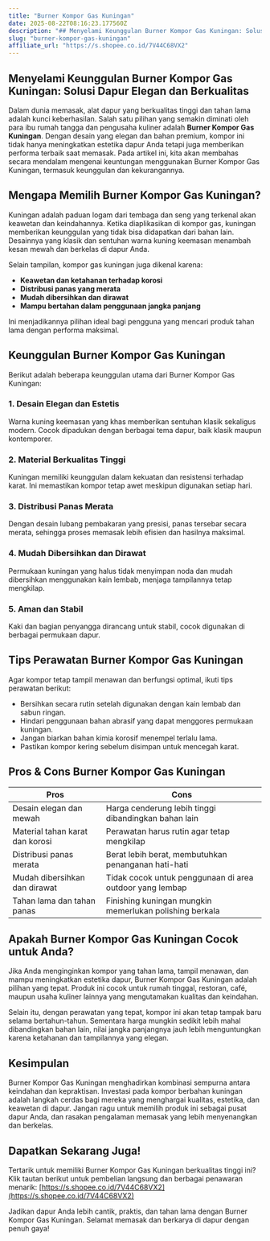 ```yaml
---
title: "Burner Kompor Gas Kuningan"
date: 2025-08-22T08:16:23.177560Z
description: "## Menyelami Keunggulan Burner Kompor Gas Kuningan: Solusi Dapur Elegan dan Berkualitas..."
slug: "burner-kompor-gas-kuningan"
affiliate_url: "https://s.shopee.co.id/7V44C68VX2"
---
```

## Menyelami Keunggulan Burner Kompor Gas Kuningan: Solusi Dapur Elegan dan Berkualitas

Dalam dunia memasak, alat dapur yang berkualitas tinggi dan tahan lama adalah kunci keberhasilan. Salah satu pilihan yang semakin diminati oleh para ibu rumah tangga dan pengusaha kuliner adalah **Burner Kompor Gas Kuningan**. Dengan desain yang elegan dan bahan premium, kompor ini tidak hanya meningkatkan estetika dapur Anda tetapi juga memberikan performa terbaik saat memasak. Pada artikel ini, kita akan membahas secara mendalam mengenai keuntungan menggunakan Burner Kompor Gas Kuningan, termasuk keunggulan dan kekurangannya.

## Mengapa Memilih Burner Kompor Gas Kuningan?

Kuningan adalah paduan logam dari tembaga dan seng yang terkenal akan keawetan dan keindahannya. Ketika diaplikasikan di kompor gas, kuningan memberikan keunggulan yang tidak bisa didapatkan dari bahan lain. Desainnya yang klasik dan sentuhan warna kuning keemasan menambah kesan mewah dan berkelas di dapur Anda.

Selain tampilan, kompor gas kuningan juga dikenal karena:
- **Keawetan dan ketahanan terhadap korosi**  
- **Distribusi panas yang merata**  
- **Mudah dibersihkan dan dirawat**  
- **Mampu bertahan dalam penggunaan jangka panjang**

Ini menjadikannya pilihan ideal bagi pengguna yang mencari produk tahan lama dengan performa maksimal.

## Keunggulan Burner Kompor Gas Kuningan

Berikut adalah beberapa keunggulan utama dari Burner Kompor Gas Kuningan:

### 1. Desain Elegan dan Estetis  
Warna kuning keemasan yang khas memberikan sentuhan klasik sekaligus modern. Cocok dipadukan dengan berbagai tema dapur, baik klasik maupun kontemporer.

### 2. Material Berkualitas Tinggi  
Kuningan memiliki keunggulan dalam kekuatan dan resistensi terhadap karat. Ini memastikan kompor tetap awet meskipun digunakan setiap hari.

### 3. Distribusi Panas Merata  
Dengan desain lubang pembakaran yang presisi, panas tersebar secara merata, sehingga proses memasak lebih efisien dan hasilnya maksimal.

### 4. Mudah Dibersihkan dan Dirawat  
Permukaan kuningan yang halus tidak menyimpan noda dan mudah dibersihkan menggunakan kain lembab, menjaga tampilannya tetap mengkilap.

### 5. Aman dan Stabil  
Kaki dan bagian penyangga dirancang untuk stabil, cocok digunakan di berbagai permukaan dapur.

## Tips Perawatan Burner Kompor Gas Kuningan

Agar kompor tetap tampil menawan dan berfungsi optimal, ikuti tips perawatan berikut:

- Bersihkan secara rutin setelah digunakan dengan kain lembab dan sabun ringan.
- Hindari penggunaan bahan abrasif yang dapat menggores permukaan kuningan.
- Jangan biarkan bahan kimia korosif menempel terlalu lama.
- Pastikan kompor kering sebelum disimpan untuk mencegah karat.

## Pros & Cons Burner Kompor Gas Kuningan

| **Pros** | **Cons** |
|--------------|--------------|
| Desain elegan dan mewah | Harga cenderung lebih tinggi dibandingkan bahan lain |
| Material tahan karat dan korosi | Perawatan harus rutin agar tetap mengkilap |
| Distribusi panas merata | Berat lebih berat, membutuhkan penanganan hati-hati |
| Mudah dibersihkan dan dirawat | Tidak cocok untuk penggunaan di area outdoor yang lembap |
| Tahan lama dan tahan panas | Finishing kuningan mungkin memerlukan polishing berkala |

## Apakah Burner Kompor Gas Kuningan Cocok untuk Anda?

Jika Anda menginginkan kompor yang tahan lama, tampil menawan, dan mampu meningkatkan estetika dapur, Burner Kompor Gas Kuningan adalah pilihan yang tepat. Produk ini cocok untuk rumah tinggal, restoran, café, maupun usaha kuliner lainnya yang mengutamakan kualitas dan keindahan.

Selain itu, dengan perawatan yang tepat, kompor ini akan tetap tampak baru selama bertahun-tahun. Sementara harga mungkin sedikit lebih mahal dibandingkan bahan lain, nilai jangka panjangnya jauh lebih menguntungkan karena ketahanan dan tampilannya yang elegan.

## Kesimpulan

Burner Kompor Gas Kuningan menghadirkan kombinasi sempurna antara keindahan dan kepraktisan. Investasi pada kompor berbahan kuningan adalah langkah cerdas bagi mereka yang menghargai kualitas, estetika, dan keawetan di dapur. Jangan ragu untuk memilih produk ini sebagai pusat dapur Anda, dan rasakan pengalaman memasak yang lebih menyenangkan dan berkelas.

## Dapatkan Sekarang Juga!

Tertarik untuk memiliki Burner Kompor Gas Kuningan berkualitas tinggi ini? Klik tautan berikut untuk pembelian langsung dan berbagai penawaran menarik: [https://s.shopee.co.id/7V44C68VX2](https://s.shopee.co.id/7V44C68VX2)

Jadikan dapur Anda lebih cantik, praktis, dan tahan lama dengan Burner Kompor Gas Kuningan. Selamat memasak dan berkarya di dapur dengan penuh gaya!